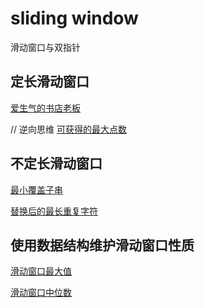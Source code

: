 # sliding window

滑动窗口与双指针

## 定长滑动窗口

[爱生气的书店老板](./code/爱生气的书店老板.java)

// 逆向思维
[可获得的最大点数](./code/可获得的最大点数.java)

## 不定长滑动窗口

[最小覆盖子串](./code/最小覆盖子串.java)

[替换后的最长重复字符](./code/替换后的最长重复字符.java)

## 使用数据结构维护滑动窗口性质

[滑动窗口最大值](./code/滑动窗口最大值.java)

[滑动窗口中位数](./code/滑动窗口中位数.java)










